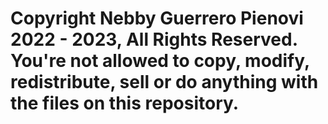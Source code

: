 # Copyright Nebby Guerrero Pienovi 2022 - 2023, All Rights Reserved. You're not allowed to copy, modify, redistribute, sell or do anything with the files on this repository.
